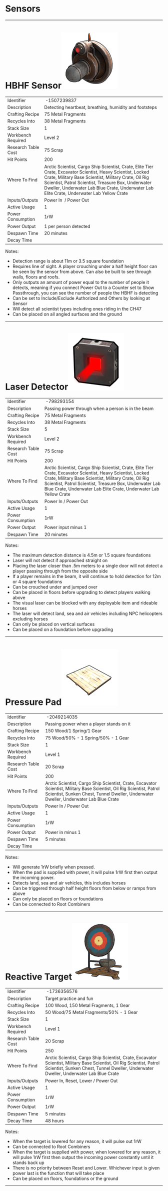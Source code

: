 
# Sensors

---

# HBHF Sensor![](images/image6.png)

| | |  
|-|---|  
Identifier          |  -1507239837
Description         | Detecting heartbeat, breathing, humidity and footsteps
Crafting Recipe     | 75 Metal Fragments
Recycles Into       | 38 Metal Fragments
Stack Size          | 1
Workbench Required  | Level 2
Research Table Cost | 75 Scrap
Hit Points          | 200
Where To Find       | Arctic Scientist, Cargo Ship Scientist, Crate, Elite Tier Crate, Excavator Scientist, Heavy Scientist, Locked Crate, Military Base Scientist, Military Crate, Oil Rig Scientist, Patrol Scientist, Treasure Box, Underwater Dweller, Underwater Lab Blue Crate, Underwater Lab Elite Crate, Underwater Lab Yellow Crate
Inputs/Outputs      | Power In  / Power Out
Active Usage        | 1
Power Consumption   | 1rW
Power Output        | 1 per person detected
Despawn Time        | 20 minutes
Decay Time          |

Notes:

- Detection range is about 11m or 3.5 square foundation
- Requires line of sight. A player crouching under a half height floor
  can be seen by the sensor from above. Can also be built to see through
  walls, floors and roofs.
- Only outputs an amount of power equal to the number of people it
  detects, meaning if you connect Power Out to a Counter set to Show
  Passthrough, you can see the number of people the HBHF is detecting
- Can be set to Include/Exclude Authorized and Others by looking at
  Sensor
- Will detect all scientist types including ones riding in the CH47
- Can be placed on all angled surfaces and the ground

---

# Laser Detector![](images/image19.png)

| | |  
|-|---|  
Identifier          |  -798293154
Description         | Passing power through when a person is in the beam
Crafting Recipe     | 75 Metal Fragments
Recycles Into       | 38 Metal Fragments
Stack Size          | 5
Workbench Required  | Level 2
Research Table Cost | 75 Scrap
Hit Points          | 200
Where To Find       | Arctic Scientist, Cargo Ship Scientist, Crate, Elite Tier Crate, Excavator Scientist, Heavy Scientist, Locked Crate, Military Base Scientist, Military Crate, Oil Rig Scientist, Patrol Scientist, Treasure Box, Underwater Lab Blue Crate, Underwater Lab Elite Crate, Underwater Lab Yellow Crate
Inputs/Outputs      | Power In / Power Out
Active Usage        | 1
Power Consumption   | 1rW
Power Output        | Power input minus 1
Despawn Time        | 20 minutes

Notes:

- The maximum detection distance is 4.5m or 1.5 square foundations
- Laser will not detect if approached straight on
- Placing the laser closer than .5m meters to a single door will not
  detect a player passing through from the opposite side
- If a player remains in the beam, it will continue to hold detection
  for 12m or 4 square foundations
- Can be crouched under and jumped over
- Can be placed in floors before upgrading to detect players walking
  above
- The visual laser can be blocked with any deployable item and rideable
  horses
- The laser will detect land, sea and air vehicles including NPC
  helicopters excluding horses
- Can only be placed on vertical surfaces
- Can be placed on a foundation before upgrading

---

# Pressure Pad![](images/image129.png)

| | |  
|-|---|  
Identifier          |  -2049214035
Description         | Passing power when a player stands on it
Crafting Recipe     | 150 Wood/1 Spring/1 Gear
Recycles Into       | 75 Wood/50% - 1 Spring/50% - 1 Gear
Stack Size          | 1
Workbench Required  | Level 1
Research Table Cost | 20 Scrap
Hit Points          | 200
Where To Find       | Arctic Scientist, Cargo Ship Scientist, Crate, Excavator Scientist, Military Base Scientist, Oil Rig Scientist, Patrol Scientist, Sunken Chest, Tunnel Dweller, Underwater Dweller, Underwater Lab Blue Crate
Inputs/Outputs      | Power In / Power Out
Active Usage        | 1
Power Consumption   | 1rW
Power Output        | Power in minus 1
Despawn Time        | 5 minutes
Decay Time          |

Notes:

- Will generate 1rW briefly when pressed.
- When the pad is supplied with power, it will pulse 1rW first then
  output the incoming power.
- Detects land, sea and air vehicles, this includes horses
- Can be triggered through half height floors from below or ramps from
  above
- Can only be placed on floors or foundations
- Can be connected to Root Combiners

---

# Reactive Target![](images/image119.png)

| | |  
|-|---|  
Identifier          |  -1736356576
Description         | Target practice and fun
Crafting Recipe     | 100 Wood, 150 Metal Fragments, 1 Gear
Recycles Into       | 50 Wood/75 Metal Fragments/50% - 1 Gear
Stack Size          | 1
Workbench Required  | Level 1
Research Table Cost | 20 Scrap
Hit Points          | 250
Where To Find       | Arctic Scientist, Cargo Ship Scientist, Crate, Excavator Scientist, Military Base Scientist, Oil Rig Scientist, Patrol Scientist, Sunken Chest, Tunnel Dweller, Underwater Dweller, Underwater Lab Blue Crate
Inputs/Outputs      | Power In, Reset, Lower / Power Out
Active Usage        | 1
Power Consumption   | 1rW
Power Output        | 1rW
Despawn Time        | 5 minutes
Decay Time          | 48 hours

Notes:

- When the target is lowered for any reason, it will pulse out 1rW
- Can be connected to Root Combiners
- When the target is supplied with power, when lowered for any reason,
  it will pulse 1rW first then output the incoming power constantly
  until it stands back up
- There is no priority between Reset and Lower. Whichever input is given
  power last is the function that will take place
- Can be placed on floors, foundations or the ground

---
